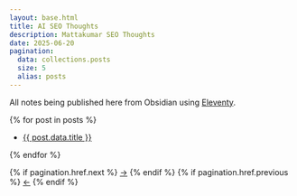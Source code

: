 ```yaml
---
layout: base.html
title: AI SEO Thoughts
description: Mattakumar SEO Thoughts
date: 2025-06-20
pagination:
  data: collections.posts
  size: 5
  alias: posts
---
```


All notes being published here from Obsidian using [Eleventy](https://11ty.dev/).

<div>
{% for post in posts %}
<ul>
    <li><a href="https://mattakummar.com{{ + post.url.split(.app)[1] }}">{{ post.data.title }}</a></li>
</ul>
{% endfor %}

<!-- Pagination links -->

{% if pagination.href.next %}
<a class="contrast" role="button" href="{{ pagination.href.next }}">→</a>
{% endif %}
{% if pagination.href.previous %}
<a class="contrast" role="button" href="{{ pagination.href.previous }}">←</a>
{% endif %}

</div>
